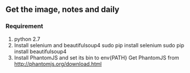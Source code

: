 ## Get the image, notes and daily
### Requirement
1. python 2.7
2. Install selenium and beautifulsoup4
   sudo pip install selenium
   sudo pip install beautifulsoup4
3. Install PhantomJS and set its bin to env{PATH}
   Get PhantomJS from http://phantomjs.org/download.html
